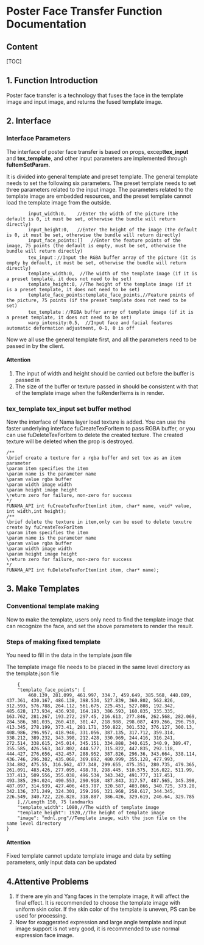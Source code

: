 # Poster Face Transfer Function Documentation

## Content

[TOC]

## 1. Function Introduction

Poster face transfer is a technology that fuses the face in the template image and input image, and returns the fused template image.

## 2. Interface

### Interface Parameters

The interface of poster face transfer is based on props, except**tex_input** and **tex_template**, and other input parameters are implemented through **fuItemSetParam**.

It is divided into general template and preset template. The general template needs to set the following six parameters. The preset template needs to set three parameters related to the input image. The parameters related to the template image are embedded resources, and the preset template cannot load the template image from the outside.

```
		input_width:0,    //Enter the width of the picture (the default is 0, it must be set, otherwise the bundle will return directly)
		input_height:0,   //Enter the height of the image (the default is 0, it must be set, otherwise the bundle will return directly)
		input_face_points:[]   //Enter the feature points of the image, 75 points (the default is empty, must be set, otherwise the bundle will return directly)
		tex_input：//Input the RGBA buffer array of the picture (it is empty by default, it must be set, otherwise the bundle will return directly)
		template_width:0,  //The width of the template image (if it is a preset template, it does not need to be set)
		template_height:0, //The height of the template image (if it is a preset template, it does not need to be set)
		template_face_points:template_face_points,//Feature points of the picture, 75 points (if the preset template does not need to be set)
		tex_template：//RGBA buffer array of template image (if it is a preset template, it does not need to be set)
		warp_intensity:0.5,  //Input face and facial features automatic deformation adjustment, 0-1, 0 is off
```

Now we all use the general template first, and all the parameters need to be passed in by the client.

#### Attention

1. The input of width and height should be carried out before the buffer is passed in
2. The size of the buffer or texture passed in should be consistent with that of the template image when the fuRenderItems is in render.

### tex_template tex_input set buffer method

Now the interface of Nama layer load texture is added. You can use the faster underlying interface fuCreateTexForItem to pass RGBA buffer, or you can use fuDeleteTexForItem to delete the created texture. The created texture will be deleted when the prop is destroyed.

```
/**
\brief create a texture for a rgba buffer and set tex as an item parameter
\param item specifies the item
\param name is the parameter name
\param value rgba buffer
\param width image width
\param height image height
\return zero for failure, non-zero for success
*/
FUNAMA_API int fuCreateTexForItem(int item, char* name, void* value, int width,int height);
/**
\brief delete the texture in item,only can be used to delete texutre create by fuCreateTexForItem
\param item specifies the item
\param name is the parameter name
\param value rgba buffer
\param width image width
\param height image height
\return zero for failure, non-zero for success
*/
FUNAMA_API int fuDeleteTexForItem(int item, char* name);
```

## 3. Make Templates

### Conventional template making

Now to make the template, users only need to find the template image that can recognize the face, and set the above parameters to render the result.

### Steps of making fixed template

You need to fill in the data in the template.json file

The template image file needs to be placed in the same level directory as the template.json file

```
	{
	"template_face_points": [
		460.139, 281.099, 461.997, 334.7, 459.649, 385.568, 448.089, 437.361, 430.167, 486.138, 398.534, 527.839, 360.802, 562.826, 312.593, 576.788, 264.112, 561.675, 225.451, 527.808, 192.342, 485.628, 173.934, 436.938, 164.193, 386.593, 160.835, 335.335, 163.762, 281.267, 193.272, 297.45, 216.613, 277.846, 262.568, 282.069, 284.586, 301.035, 260.418, 301.47, 218.988, 298.087, 439.266, 296.759, 413.345, 278.199, 373.41, 281.171, 350.822, 301.532, 376.127, 300.13, 408.986, 296.957, 418.946, 331.056, 387.135, 317.712, 359.314, 338.212, 389.232, 343.398, 212.428, 330.969, 244.416, 316.241, 272.514, 338.615, 245.014, 345.151, 334.888, 340.615, 340.9, 389.47, 355.585, 426.563, 347.802, 444.577, 315.822, 447.835, 292.118, 444.427, 276.656, 432.457, 288.952, 387.826, 296.36, 343.664, 338.114, 436.746, 296.302, 435.068, 369.892, 480.999, 355.128, 477.993, 334.882, 475.55, 316.562, 477.348, 299.655, 475.351, 280.735, 479.365, 261.091, 483.426, 277.095, 498.78, 298.445, 510.575, 316.022, 511.99, 337.413, 509.556, 355.038, 496.534, 343.342, 491.777, 317.451, 493.385, 294.024, 490.553, 290.918, 487.843, 317.57, 487.565, 345.398, 487.097, 314.939, 427.406, 403.707, 320.587, 403.866, 340.725, 373.28, 342.136, 371.249, 324.301, 259.266, 321.968, 258.617, 344.345, 226.549, 340.722, 226.828, 318.887, 386.426, 329.619, 246.64, 329.785
	],//Length 150, 75 landmarks
	"template_width": 1080,//The width of template image
	"template_height": 1920,//The height of template image
	"image": "mdnl.png"//Template image, with the json file on the same level directory
}
```

#### Attention

Fixed template cannot update template image and data by setting parameters, only input data can be updated

## 4.Attentive Problems 

1. If there are yin and Yang faces in the template image, it will affect the final effect. It is recommended to choose the template image with uniform skin color. If the skin color of the template is uneven, PS can be used for processing.
2. Now for exaggerated expression and large angle template and input image support is not very good, it is recommended to use normal expression face image.





